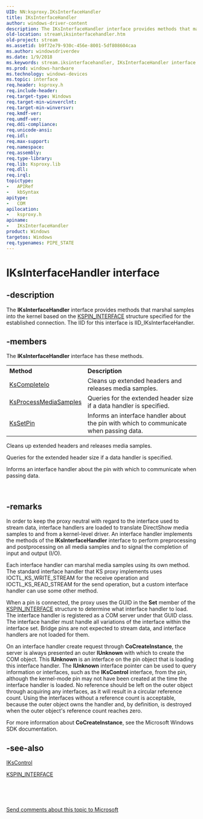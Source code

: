 ```yaml
---
UID: NN:ksproxy.IKsInterfaceHandler
title: IKsInterfaceHandler
author: windows-driver-content
description: The IKsInterfaceHandler interface provides methods that marshal samples into the kernel based on the KSPIN_INTERFACE structure specified for the established connection. The IID for this interface is IID_IKsInterfaceHandler.
old-location: stream\iksinterfacehandler.htm
old-project: stream
ms.assetid: b9f72e79-930c-456e-8001-5df808604caa
ms.author: windowsdriverdev
ms.date: 1/9/2018
ms.keywords: stream.iksinterfacehandler, IKsInterfaceHandler interface [Streaming Media Devices], IKsInterfaceHandler interface [Streaming Media Devices], described, IKsInterfaceHandler, ksproxy/IKsInterfaceHandler, ksproxy_9d597bae-a5d7-4575-a4ac-983b827b0ae4.xml
ms.prod: windows-hardware
ms.technology: windows-devices
ms.topic: interface
req.header: ksproxy.h
req.include-header: 
req.target-type: Windows
req.target-min-winverclnt: 
req.target-min-winversvr: 
req.kmdf-ver: 
req.umdf-ver: 
req.ddi-compliance: 
req.unicode-ansi: 
req.idl: 
req.max-support: 
req.namespace: 
req.assembly: 
req.type-library: 
req.lib: Ksproxy.lib
req.dll: 
req.irql: 
topictype:
-	APIRef
-	kbSyntax
apitype:
-	COM
apilocation:
-	ksproxy.h
apiname:
-	IKsInterfaceHandler
product: Windows
targetos: Windows
req.typenames: PIPE_STATE
---
```


# IKsInterfaceHandler interface


## -description


The <b>IKsInterfaceHandler</b> interface provides methods that marshal samples into the kernel based on the <a href="..\ks\ns-ks-ksidentifier.md">KSPIN_INTERFACE</a> structure specified for the established connection. The IID for this interface is IID_IKsInterfaceHandler.


## -members

The <b>IKsInterfaceHandler</b> interface has these methods.
<table class="members" id="memberListMethods">
<tr>
<th align="left" width="37%">Method</th>
<th align="left" width="63%">Description</th>
</tr>
<tr data="declared;">
<td align="left" width="37%">
<a href="https://msdn.microsoft.com/2ff69f59-5fbd-43fd-afe5-9717d7928d2a">KsCompleteIo</a>
</td>
<td align="left" width="63%">
Cleans up extended headers and releases media samples. 

</td>
</tr>
<tr data="declared;">
<td align="left" width="37%">
<a href="https://msdn.microsoft.com/3f0982d8-4ac3-40f6-8587-624c26d25510">KsProcessMediaSamples</a>
</td>
<td align="left" width="63%">
Queries for the extended header size if a data handler is specified. 

</td>
</tr>
<tr data="declared;">
<td align="left" width="37%">
<a href="https://msdn.microsoft.com/71e4be0a-a5a6-469a-948b-bc5277bc8cbe">KsSetPin</a>
</td>
<td align="left" width="63%">
Informs an interface handler about the pin with which to communicate when passing data.

</td>
</tr>
</table>Cleans up extended headers and releases media samples. 

Queries for the extended header size if a data handler is specified. 

Informs an interface handler about the pin with which to communicate when passing data.

 


## -remarks



In order to keep the proxy neutral with regard to the interface used to stream data, interface handlers are loaded to translate DirectShow media samples to and from a kernel-level driver. An interface handler implements the methods of the <b>IKsInterfaceHandler</b> interface to perform preprocessing and postprocessing on all media samples and to signal the completion of input and output (I/O).

Each interface handler can marshal media samples using its own method. The standard interface handler that KS proxy implements uses IOCTL_KS_WRITE_STREAM for the receive operation and IOCTL_KS_READ_STREAM for the send operation, but a custom interface handler can use some other method.

When a pin is connected, the proxy uses the GUID in the <b>Set</b> member of the <a href="..\ks\ns-ks-ksidentifier.md">KSPIN_INTERFACE</a> structure to determine what interface handler to load. The interface handler is registered as a COM server under that GUID class. The interface handler must handle all variations of the interface within the interface set. Bridge pins are not expected to stream data, and interface handlers are not loaded for them.

On an interface handler create request through <b>CoCreateInstance</b>, the server is always presented an outer <b>IUnknown</b> with which to create the COM object. This <b>IUnknown</b> is an interface on the pin object that is loading this interface handler. The <b>IUnknown</b> interface pointer can be used to query information or interfaces, such as the <b>IKsControl</b> interface, from the pin, although the kernel-mode pin may not have been created at the time the interface handler is loaded. No reference should be left on the outer object through acquiring any interfaces, as it will result in a circular reference count. Using the interfaces without a reference count is acceptable, because the outer object owns the handler and, by definition, is destroyed when the outer object's reference count reaches zero.

For more information about <b>CoCreateInstance</b>, see the Microsoft Windows SDK documentation.




## -see-also

<a href="..\ksproxy\nn-ksproxy-ikscontrol.md">IKsControl</a>



<a href="..\ks\ns-ks-ksidentifier.md">KSPIN_INTERFACE</a>



 

 

<a href="mailto:wsddocfb@microsoft.com?subject=Documentation%20feedback [stream\stream]:%20IKsInterfaceHandler interface%20 RELEASE:%20(1/9/2018)&amp;body=%0A%0APRIVACY STATEMENT%0A%0AWe use your feedback to improve the documentation. We don't use your email address for any other purpose, and we'll remove your email address from our system after the issue that you're reporting is fixed. While we're working to fix this issue, we might send you an email message to ask for more info. Later, we might also send you an email message to let you know that we've addressed your feedback.%0A%0AFor more info about Microsoft's privacy policy, see http://privacy.microsoft.com/en-us/default.aspx." title="Send comments about this topic to Microsoft">Send comments about this topic to Microsoft</a>

